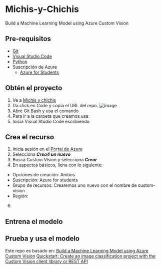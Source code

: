 # Michis-y-Chichis
Build a Machine Learning Model using Azure Custom Vision
## Pre-requisitos
- [Git](https://git-scm.com/downloads)
- [Visual Studio Code](https://code.visualstudio.com/download)
- [Python](https://www.python.org/downloads/) 
- Suscripción de Azure 
   - [Azure for Students](https://azure.microsoft.com/es-mx/free/students/)

## Obtén el proyecto
1. Ve a [Michis y chichis](https://github.com/ferenike/Michis-y-Chichis)
2. Da click en Code y copia el URL del repo.
![image](https://user-images.githubusercontent.com/45903954/168409069-2ed5d3a6-9f48-4641-bd97-ad11be40b43e.png)
3. Abre Git Bash y usa el comando 
4. Para ir a la carpeta que creamos usa:
5. Inicia Visual Studio Code escribiendo
## Crea el recurso
1. Inicia sesión en el [Portal de Azure](https://portal.azure.com/)
2. Selecciona ***Crea4 un nuevo***
3. Busca Custom Vision y selecciona ***Crear***
4. En aspectos básicos, llena con lo siguiente:
  - Opciones de creación: Ambos
  - Suscripción: Azure for students
  - Grupo de recursos: Crearemos uno nuevo con el nombre de custom-vision
  - Región: 
6. 
## Entrena el modelo
## Prueba y usa el modelo

Este repo es basado en:
[Build a Machine Learning Model using Azure Custom Vision](https://github.com/microsoft/workshop-library/tree/main/full/ml-model-custom-vision)
[Quickstart: Create an image classification project with the Custom Vision client library or REST API](https://docs.microsoft.com/en-us/azure/cognitive-services/custom-vision-service/quickstarts/image-classification?tabs=visual-studio&pivots=programming-language-python)

